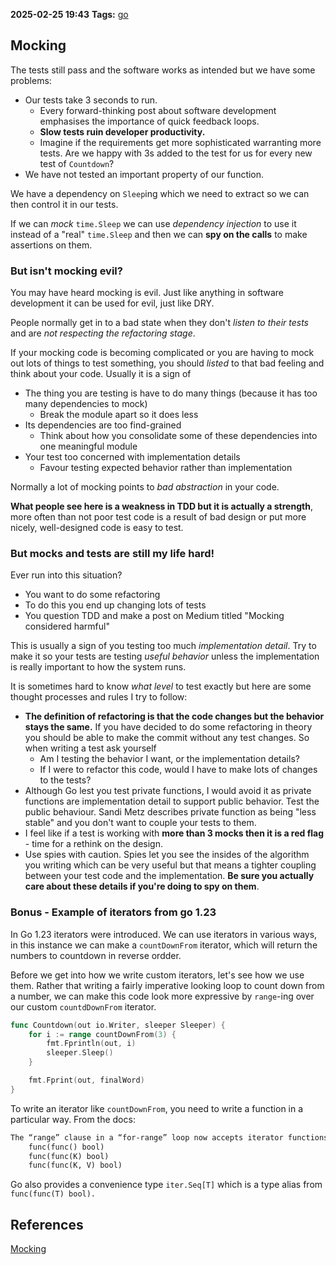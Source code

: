 **2025-02-25 19:43**
**Tags:** [go](../3%20-%20indexes/go.md)

## Mocking
The tests still pass and the software works as intended but we have some problems:
- Our tests take 3 seconds to run.
	- Every forward-thinking post about software development emphasises the importance of quick feedback loops.
	- **Slow tests ruin developer productivity.**
	- Imagine if the requirements get more sophisticated warranting more tests. Are we happy with 3s added to the test for us for every new test of `Countdown`?
- We have not tested an important property of our function.

We have a dependency on `Sleep`ing which we need to extract so we can then control it in our tests.

If we can *mock* `time.Sleep` we can use *dependency injection* to use it instead of a "real" `time.Sleep` and then we can **spy on the calls** to make assertions on them.

### But isn't mocking evil?
You may have heard mocking is evil. Just like anything in software development it can be used for evil, just like DRY.

People normally get in to a bad state when they don't *listen to their tests* and are *not respecting the refactoring stage*.

If your mocking code is becoming complicated or you are having to mock out lots of things to test something, you should *listed* to that bad feeling and think about your code. Usually it is a sign of
- The thing you are testing is have to do many things (because it has too many dependencies to mock)
	- Break the module apart so it does less
- Its dependencies are too find-grained
	- Think about how you consolidate some of these dependencies into one meaningful module
- Your test too concerned with implementation details
	- Favour testing expected behavior rather than implementation

Normally a lot of mocking points to *bad abstraction* in your code.

**What people see here is a weakness in TDD but it is actually a strength**, more often than not poor test code is a result of bad design or put more nicely, well-designed code is easy to test.

### But mocks and tests are still my life hard!
Ever run into this situation?
- You want to do some refactoring
- To do this you end up changing lots of tests
- You question TDD and make a post on Medium titled "Mocking considered harmful"

This is usually a sign of you testing too much *implementation detail*. Try to make it so your tests are testing *useful behavior* unless the implementation is really important to how the system runs.

It is sometimes hard to know *what level* to test exactly but here are some thought processes and rules I try to follow:
- **The definition of refactoring is that the code changes but the behavior stays the same.** If you have decided to do some refactoring in theory you should be able to make the commit without any test changes. So when writing a test ask yourself
	- Am I testing the behavior I want, or the implementation details?
	- If I were to refactor this code, would I have to make lots of changes to the tests?
- Although Go lest you test private functions, I would avoid it as private functions are implementation detail to support public behavior. Test the public behaviour. Sandi Metz describes private function as being "less stable" and you don't want to couple your tests to them.
- I feel like if a test is working with **more than 3 mocks then it is a red flag** - time for a rethink on the design.
- Use spies with caution. Spies let you see the insides of the algorithm you writing which can be very useful but that means a tighter coupling between your test code and the implementation. **Be sure you actually care about these details if you're doing to spy on them**.

### Bonus - Example of iterators from go 1.23
In Go 1.23 iterators were introduced. We can use iterators in various ways, in this instance we can make a `countDownFrom` iterator, which will return the numbers to countdown in reverse ordder.

Before we get into how we write custom iterators, let's see how we use them. Rather that writing a fairly imperative looking loop to count down from a number, we can make this code look more expressive by `range`-ing over our custom `countdDownFrom` iterator.

```go
func Countdown(out io.Writer, sleeper Sleeper) {
	for i := range countDownFrom(3) {
		fmt.Fprintln(out, i)
		sleeper.Sleep()
	}

	fmt.Fprint(out, finalWord)
}
```

To write an iterator like `countDownFrom`, you need to write a function in a particular way. From the docs:

```md
The “range” clause in a “for-range” loop now accepts iterator functions of the following types
    func(func() bool)
    func(func(K) bool)
    func(func(K, V) bool)
```

Go also provides a convenience type `iter.Seq[T]` which is a type alias from `func(func(T) bool).`



## References
[Mocking](https://quii.gitbook.io/learn-go-with-tests/go-fundamentals/mocking)